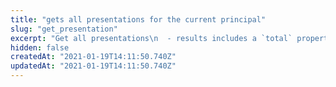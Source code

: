 ```yaml
---
title: "gets all presentations for the current principal"
slug: "get_presentation"
excerpt: "Get all presentations\n  - results includes a `total` property that you can use to check if you need to page\n  - `skip` to specify your entry offset (default is `0`)\n  - `take` to adjust number of entries returned in request (default is `10`)"
hidden: false
createdAt: "2021-01-19T14:11:50.740Z"
updatedAt: "2021-01-19T14:11:50.740Z"
---
```

